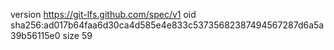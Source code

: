 version https://git-lfs.github.com/spec/v1
oid sha256:ad017b64faa6d30ca4d585e4e833c53735682387494567287d6a5a39b56115e0
size 59
